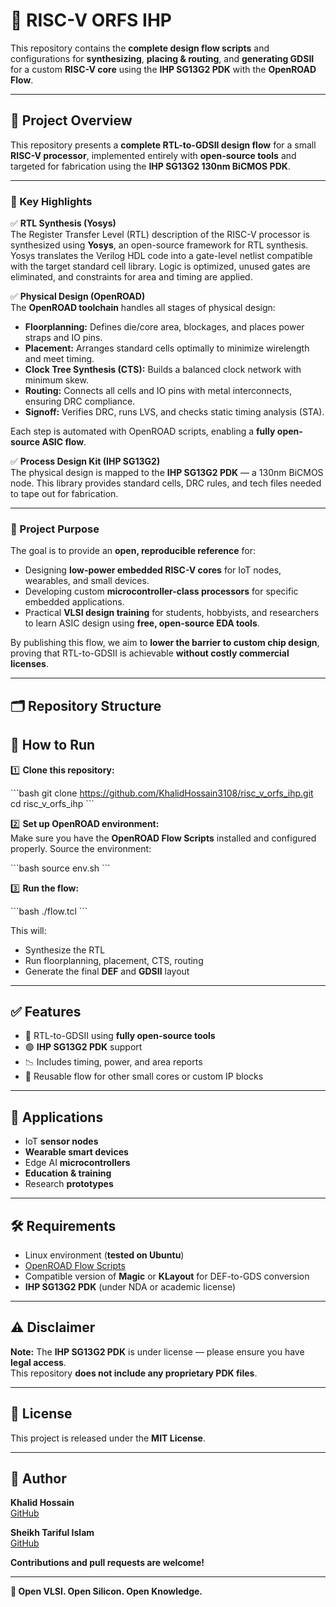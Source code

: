 
# 🚀 RISC-V ORFS IHP

This repository contains the **complete design flow scripts** and configurations for **synthesizing**, **placing & routing**, and **generating GDSII** for a custom **RISC-V core** using the **IHP SG13G2 PDK** with the **OpenROAD Flow**.

---

## 📌 Project Overview

This repository presents a **complete RTL-to-GDSII design flow** for a small **RISC-V processor**, implemented entirely with **open-source tools** and targeted for fabrication using the **IHP SG13G2 130nm BiCMOS PDK**.

---

### 🔑 Key Highlights

✅ **RTL Synthesis (Yosys)**  
The Register Transfer Level (RTL) description of the RISC-V processor is synthesized using **Yosys**, an open-source framework for RTL synthesis. Yosys translates the Verilog HDL code into a gate-level netlist compatible with the target standard cell library. Logic is optimized, unused gates are eliminated, and constraints for area and timing are applied.

✅ **Physical Design (OpenROAD)**  
The **OpenROAD toolchain** handles all stages of physical design:
- **Floorplanning:** Defines die/core area, blockages, and places power straps and IO pins.
- **Placement:** Arranges standard cells optimally to minimize wirelength and meet timing.
- **Clock Tree Synthesis (CTS):** Builds a balanced clock network with minimum skew.
- **Routing:** Connects all cells and IO pins with metal interconnects, ensuring DRC compliance.
- **Signoff:** Verifies DRC, runs LVS, and checks static timing analysis (STA).

Each step is automated with OpenROAD scripts, enabling a **fully open-source ASIC flow**.

✅ **Process Design Kit (IHP SG13G2)**  
The physical design is mapped to the **IHP SG13G2 PDK** — a 130nm BiCMOS node. This library provides standard cells, DRC rules, and tech files needed to tape out for fabrication.

---

### 🎯 Project Purpose

The goal is to provide an **open, reproducible reference** for:
- Designing **low-power embedded RISC-V cores** for IoT nodes, wearables, and small devices.
- Developing custom **microcontroller-class processors** for specific embedded applications.
- Practical **VLSI design training** for students, hobbyists, and researchers to learn ASIC design using **free, open-source EDA tools**.

By publishing this flow, we aim to **lower the barrier to custom chip design**, proving that RTL-to-GDSII is achievable **without costly commercial licenses**.

---

## 🗂️ Repository Structure



## 🚀 How to Run

1️⃣ **Clone this repository:**

\`\`\`bash
git clone https://github.com/KhalidHossain3108/risc_v_orfs_ihp.git
cd risc_v_orfs_ihp
\`\`\`

2️⃣ **Set up OpenROAD environment:**  
Make sure you have the **OpenROAD Flow Scripts** installed and configured properly. Source the environment:

\`\`\`bash
source env.sh
\`\`\`

3️⃣ **Run the flow:**

\`\`\`bash
./flow.tcl
\`\`\`

This will:
- Synthesize the RTL
- Run floorplanning, placement, CTS, routing
- Generate the final **DEF** and **GDSII** layout

---

## ✅ Features

- 📐 RTL-to-GDSII using **fully open-source tools**
- 🟢 **IHP SG13G2 PDK** support
- 📉 Includes timing, power, and area reports
- 📂 Reusable flow for other small cores or custom IP blocks

---

## 🧩 Applications

- IoT **sensor nodes**
- **Wearable smart devices**
- Edge AI **microcontrollers**
- **Education & training**
- Research **prototypes**

---

## 🛠️ Requirements

- Linux environment (**tested on Ubuntu**)
- [OpenROAD Flow Scripts](https://github.com/The-OpenROAD-Project/OpenROAD-flow-scripts)
- Compatible version of **Magic** or **KLayout** for DEF-to-GDS conversion
- **IHP SG13G2 PDK** (under NDA or academic license)

---

## ⚠️ Disclaimer

**Note:** The **IHP SG13G2 PDK** is under license — please ensure you have **legal access**.  
This repository **does not include any proprietary PDK files**.

---

## 📃 License

This project is released under the **MIT License**.

---

## 👤 Author

**Khalid Hossain**  
[GitHub](https://github.com/KhalidHossain3108)

**Sheikh Tariful Islam**  
[GitHub](https://github.com/tariftasfiq)

**Contributions and pull requests are welcome!**

---

**🔗 Open VLSI. Open Silicon. Open Knowledge.**
